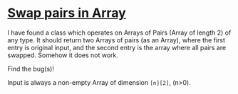# [Swap pairs in Array](https://www.codewars.com/kata/swap-pairs-in-array "https://www.codewars.com/kata/58a7394c934f82ed6b0000c0")

I have found a class which operates on 
Arrays of Pairs (Array of length 2) of any type.
It should return two Arrays of pairs (as an Array),
where the first entry is original input, and the second entry 
is the array where all pairs are swapped.
Somehow it does not work.

Find the bug(s)!

Input is always a non-empty Array of dimension `[n][2]`, (n>0).